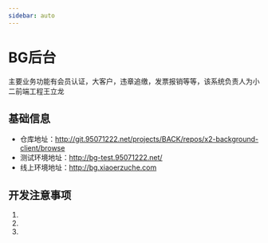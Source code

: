 ```yaml
---
sidebar: auto
---
```

# BG后台
主要业务功能有会员认证，大客户，违章追缴，发票报销等等，该系统负责人为小二前端工程王立龙

## 基础信息
+ 仓库地址：http://git.95071222.net/projects/BACK/repos/x2-background-client/browse
+ 测试环境地址：http://bg-test.95071222.net/
+ 线上环境地址：http://bg.xiaoerzuche.com

## 开发注意事项
1. 
2. 
3. 
